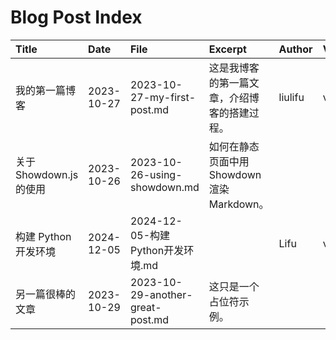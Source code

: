 # Blog Post Index

| Title                      | Date       | File                             | Excerpt                                      | Author  | Version | License        |
| :------------------------- | :--------- | :------------------------------- | :------------------------------------------- | :------ | :------ | :------------- |
| 我的第一篇博客             | 2023-10-27 | 2023-10-27-my-first-post.md    | 这是我博客的第一篇文章，介绍博客的搭建过程。 | liulifu | v1.0    | CC BY-SA 4.0   |
| 关于 Showdown.js 的使用    | 2023-10-26 | 2023-10-26-using-showdown.md   | 如何在静态页面中用 Showdown 渲染 Markdown。  |         |         | MIT            |
| 构建 Python 开发环境       | 2024-12-05 | 2024-12-05-构建Python开发环境.md    |                          | Lifu    | v0.1.1  |                |
| 另一篇很棒的文章           | 2023-10-29 | 2023-10-29-another-great-post.md | 这只是一个占位符示例。                       |         |         |                |

<!-- 可选的注释：确保表格格式正确！ -->
<!-- 1. 第一行必须是表头，包含 Title, Date, File (大小写不敏感)。 -->
<!-- 2. 第二行必须是分隔行 |:---|:---|... -->
<!-- 3. 日期格式必须是 YYYY-MM-DD。 -->
<!-- 4. File 必须是 posts/ 目录下对应的 Markdown 文件名。 -->
<!-- 5. 可选字段 (Author, Version, License, Excerpt) 如果单元格留空，则不会出现在 JSON 中，前端将使用默认值。 -->